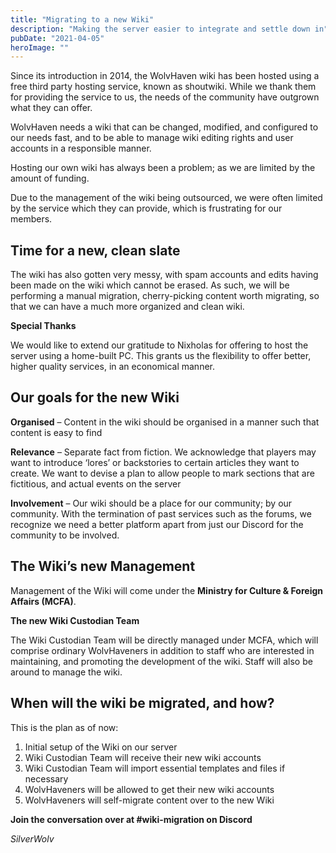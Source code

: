 ```yaml
---
title: "Migrating to a new Wiki"
description: "Making the server easier to integrate and settle down in"
pubDate: "2021-04-05"
heroImage: ""
---
```


Since its introduction in 2014, the WolvHaven wiki has been hosted using a free third party hosting service, known as shoutwiki. While we thank them for providing the service to us, the needs of the community have outgrown what they can offer.

WolvHaven needs a wiki that can be changed, modified, and configured to our needs fast, and to be able to manage wiki editing rights and user accounts in a responsible manner.

Hosting our own wiki has always been a problem; as we are limited by the amount of funding.

Due to the management of the wiki being outsourced, we were often limited by the service which they can provide, which is frustrating for our members.

## Time for a new, clean slate

The wiki has also gotten very messy, with spam accounts and edits having been made on the wiki which cannot be erased. As such, we will be performing a manual migration, cherry-picking content worth migrating, so that we can have a much more organized and clean wiki.

**Special Thanks**

We would like to extend our gratitude to Nixholas for offering to host the server using a home-built PC. This grants us the flexibility to offer better, higher quality services, in an economical manner.

## Our goals for the new Wiki

**Organised** – Content in the wiki should be organised in a manner such that content is easy to find

**Relevance** – Separate fact from fiction. We acknowledge that players may want to introduce ‘lores’ or backstories to certain articles they want to create. We want to devise a plan to allow people to mark sections that are fictitious, and actual events on the server

**Involvement** – Our wiki should be a place for our community; by our community. With the termination of past services such as the forums, we recognize we need a better platform apart from just our Discord for the community to be involved.

## The Wiki’s new Management

Management of the Wiki will come under the **Ministry for Culture & Foreign Affairs (MCFA)**.

**The new Wiki Custodian Team**

The Wiki Custodian Team will be directly managed under MCFA, which will comprise ordinary WolvHaveners in addition to staff who are interested in maintaining, and promoting the development of the wiki. Staff will also be around to manage the wiki.

## When will the wiki be migrated, and how?

This is the plan as of now:
1. Initial setup of the Wiki on our server
2. Wiki Custodian Team will receive their new wiki accounts
3. Wiki Custodian Team will import essential templates and files if necessary
4. WolvHaveners will be allowed to get their new wiki accounts
5. WolvHaveners will self-migrate content over to the new Wiki

**Join the conversation over at #wiki-migration on Discord**

*SilverWolv*